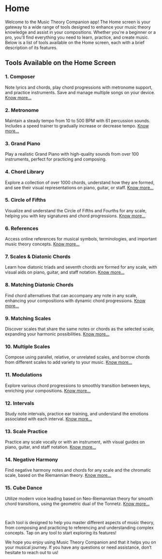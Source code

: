 # Home
Welcome to the Music Theory Companion app! The Home screen is your gateway to a wide range of tools designed to enhance your music theory knowledge and assist in your compositions. Whether you're a beginner or a pro, you'll find everything you need to learn, practice, and create music. Below is a list of tools available on the Home screen, each with a brief description of its features.

## Tools Available on the Home Screen
### 1. Composer
Note lyrics and chords, play chord progressions with metronome support, and practice instruments. Save and manage multiple songs on your device. [Know more...](composer.md)

### 2. Metronome
Maintain a steady tempo from 10 to 500 BPM with 61 percussion sounds. Includes a speed trainer to gradually increase or decrease tempo. [Know more...](metronome.md)

### 3. Grand Piano
Play a realistic Grand Piano with high-quality sounds from over 100 instruments, perfect for practicing and composing.

### 4. Chord Library
Explore a collection of over 1000 chords, understand how they are formed, and see their visual representations on piano, guitar, or staff. [Know more...](chord_library.md)

### 5. Circle of Fifths
Visualize and understand the Circle of Fifths and Fourths for any scale, helping you with key signatures and chord progressions. [Know more...](circle_of_fifth.md)

### 6. References
Access online references for musical symbols, terminologies, and important music theory concepts. [Know more...](reference.md)

### 7. Scales & Diatonic Chords
Learn how diatonic triads and seventh chords are formed for any scale, with visual aids on piano, guitar, and staff notation. [Know more...](scales_and_chords.md)

### 8. Matching Diatonic Chords
Find chord alternatives that can accompany any note in any scale, enhancing your compositions with dynamic chord progressions. [Know more...](matching_chords.md)

### 9. Matching Scales
Discover scales that share the same notes or chords as the selected scale, expanding your harmonic possibilities. [Know more...](matching_scales.md)

### 10. Multiple Scales
Compose using parallel, relative, or unrelated scales, and borrow chords from different scales to add variety to your music. [Know more...](multi_scales.md)

### 11. Modulations
Explore various chord progressions to smoothly transition between keys, enriching your compositions. [Know more...](modulations.md)

### 12. Intervals
Study note intervals, practice ear training, and understand the emotions associated with each interval. [Know more...](intervals.md)

### 13. Scale Practice
Practice any scale vocally or with an instrument, with visual guides on piano, guitar, and staff notation. [Know more...](scale_practice.md)

### 14. Negative Harmony
Find negative harmony notes and chords for any scale and the chromatic scale, based on the Riemannian theory. [Know more...](negative_harmony.md)

### 15. Cube Dance
Utilize modern voice leading based on Neo-Riemannian theory for smooth chord transitions, using the geometric dual of the Tonnetz. [Know more...](cube_dance.md)

<br>

Each tool is designed to help you master different aspects of music theory, from composing and practicing to referencing and understanding complex concepts. Tap on any tool to start exploring its features!

We hope you enjoy using Music Theory Companion and that it helps you on your musical journey. If you have any questions or need assistance, don’t hesitate to reach out to us!
